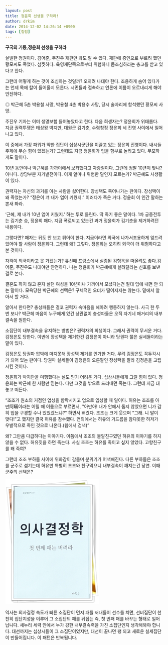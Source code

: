 ```yaml
---
layout: post
title: 정윤회 선생을 구하라!
author: drkim
date: 2014-12-02 14:26:14 +0900
tags: [컬럼]
---
```

**구국의 기둥,정윤회 선생을 구하라** 

  


살벌한 정권이다. 김어준, 주진우 재판만 봐도 알 수 있다. 재판에 증인으로 부르려 했던 황모씨도 죽었다. 섬찟하다. 육영재단쪽으로부터 위험하니 몸조심하라는 충고를 받고 있다고 한다. 

  


그런데 어떻게 하는 것이 조심하는 것일까? 오히려 나대야 한다. 조용하게 숨어 있다가는 언제 목에 칼이 들어올지 모른다. 시민들과 접촉하고 언론에 이름이 오르내리게 해야 안전하다. 

  


◎ 박근혜 5촌 박용철 사망, 박용철 4촌 박용수 사망, 당시 술자리에 합석했던 황모씨 사망. 

  


주진우 기자는 이미 생명보험 들어놓았다고 한다. 다음 희생자는? 정윤회가 위태롭다. 지금 권력투쟁은 태상왕 박지만, 대원군 김기춘, 수렴청정 정윤회 세 진영 사이에서 일어나고 있다. 

  


이 중에서 가장 파워가 약한 집단이 십상시군단을 이끌고 있는 정윤회 진영이다. 내시들 주제에 무슨 힘이 있겠는가? 그런데도 지금 정윤회가 입을 함부로 놀리고 있다. 무모하게도 말이다. 

  


10년 동안이나 박근혜를 가까이에서 보좌했다고 자랑질이다. 그런데 정말 10년이 맞나? 아니다. 상당부분 자가발전이다. 이게 얼마나 위험한 말인지 모르는가? 박근혜도 사생활이 있다. 

  


권력자는 자신의 과거를 아는 사람을 싫어한다. 장성택도 죽어나가는 판이다. 장성택이 왜 죽었는가? “정은이 걔 내가 업어 키웠지.” 이러다가 죽은 거다. 정윤회 이 인간 말하는 뽄새 봐라. 

  


‘근혜, 쟤 내가 10년 업어 키웠지.’ 하는 투로 들린다. 딱 죽기 좋은 말이다. 1차 궁중전투는 김기춘 승, 정윤회 패다. 지금 폭로되고 있는건 과거 정윤회가 김기춘을 제거하려던 내용이다.

  


그렇다면? 패자는 뒤도 안 보고 튀어야 한다. 지금이라면 외국에 나가서조용하게 엎드려 있어야 할 사람이 정윤회다. 그런데 왜? 그렇다. 정윤회는 오히려 외국이 더 위험하다고 본 것이다. 

  


자객이 외국이라고 못 가겠는가? 유신때 프랑스에서 실종된 김형욱을 떠올려도 좋다.김어준, 주진우도 나대야만 안전하다. 나는 정윤회가 박근혜에게 살려달라는 신호를 보낸 걸로 본다.  



  결혼도 하지 않고 혼자 살던 여성을 10년이나 가까이서 모셨다는건 절대 입에 내면 안 되는 말이다. 모욕당한 박근혜의 선택은? 구체적인 오더가 떨어지지는 않는다. 밑에서 알아서 할 거다.


  



  알아서 한다면? 충성파들은 결코 권력자 속마음을 헤아려 행동하지 않는다. 사극 한 두 번 보나? 박근혜 마음이 누구에게 있건 상관없이 충성파들은 오직 자기네 패거리의 내부결속을 원한다.


  



  소집단이 내부결속을 유지하는 방법은? 권력자의 희생이다. 그래서 권력이 무서운 거다. 김정은도 당한다. 이번에 장성택을 제거한건 김정은이 아니라 당권파 젊은 실세들이라는 말이 있다.


  



  김정은도 당권파 압박에 마지못해 장성택 제거를 인가한 거다. 무려 김정은도 꼭두각시가 되어 있는 판이다. 당권파 실세들이 김정은의 오른팔인 장성택을 잘라 김정은을 고립시킨 것이다.


  



  정윤회가 박지만을 미행했다는 설도 믿기 어려운 거다. 십상시들에게 그럴 힘이 없다. 정윤회는 박근혜 한 사람만 믿는다. 다만 그것을 밖으로 드러내면 죽는다. 그런데 지금 대놓고 떠든다.


  


“조조가 원소의 거점인 업성을 함락시키고 업으로 입성할 때 일이다. 허유는 조조를 아만阿瞞이라는 어릴 때 이름으로 부르면서, "아만아! 내가 안에서 돕지 않았으면 니가 감히 업을 구경할 수나 있었겠느냐?" 하면서 뻐겼다. 조조는 크게 웃으며 "그래. 니 말이 맞다!"고 했지만 결국 허유를 참수했다. 연의에서는 허유의 거드름을 참다못한 허저가 우발적으로 죽인 것으로 나온다.(웹에서 검색)”

  



  왜? 그만큼 다급하다는 이야기다. 이쯤에서 조조의 불알친구였던 허유의 이야기를 하지 않을 수 없다. 허유짓을 하면 죽는다. 사실 조조는 허유를 죽이고 싶지 않았다. 고향친구를 왜 죽여?


  



  그런데 조조 부하들 사이에 위화감이 감돌며 분위기가 어색해진다. 다른 부하들은 조조를 군주로 섬기는데 허유만 특별히 조조와 친구먹으니 내부결속이 깨지는건 당연. 이때 군주의 선택은?



  


  


  ![](/files/attach/images/199/728/542/111.JPG)


  


  역사는 의사결정 속도가 빠른 소집단이 먼저 패를 꺼내들어 선수를 치면, 선비집단이 천천히 집단지성을 이루어 그 소집단의 패를 뒤집는 즉, 첫 번째 패를 바꾸는 형태로 일어납니다. 새누리 세력 안에서 누가 강한 내부결속력을 가진 소집단인지 생각해봐야 합니다. 대선까지는 십상시들이 그 소집단이었지만, 대선이 끝나면 팽 되고 새로운 실세집단이 만들어집니다. 이 패턴은 반복됩니다.






